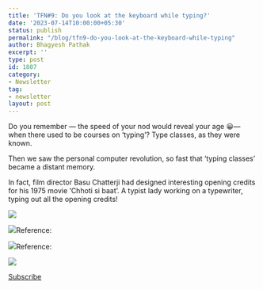 ```yaml
---
title: 'TFN#9: Do you look at the keyboard while typing?'
date: '2023-07-14T10:00:00+05:30'
status: publish
permalink: "/blog/tfn9-do-you-look-at-the-keyboard-while-typing"
author: Bhagyesh Pathak
excerpt: ''
type: post
id: 1807
category:
- Newsletter
tag:
- newsletter
layout: post
---
```


Do you remember — the speed of your nod would reveal your age 😀— when there used to be courses on ‘typing’? Type classes, as they were known.

Then we saw the personal computer revolution, so fast that ‘typing classes’ became a distant memory.

In fact, film director Basu Chatterji had designed interesting opening credits for his 1975 movie ‘Chhoti si baat’. A typist lady working on a typewriter, typing out all the opening credits!

![](https://i0.wp.com/bhagyeshpathak.com/wp-content/uploads/2023/07/Untitled-video.gif?resize=426%2C240&ssl=1)

![](https://i0.wp.com/bhagyeshpathak.com/wp-content/uploads/2023/07/students-average-words-per-minute.png?resize=798%2C400&ssl=1)Reference:

![](https://i0.wp.com/bhagyeshpathak.com/wp-content/uploads/2023/07/keyboard-bumps-f-anf-j-1.jpg?resize=235%2C175&ssl=1)Reference:

![](https://i0.wp.com/bhagyeshpathak.com/wp-content/uploads/2023/07/Screenshot-2023-07-11-182917.jpg?resize=559%2C296&ssl=1)

[Subscribe](https://sisyphus-notes.ck.page/8a143eebbc)